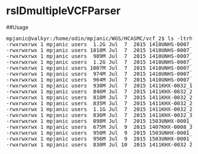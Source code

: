 # rsIDmultipleVCFParser


##Usage
<pre>
mpjanic@valkyr:/home/odin/mpjanic/WGS/HCASMC/vcf_2$ ls -ltrh *SNP_INDEL.vcf
-rwxrwxrwx 1 mpjanic users  1.2G Jul  7  2015 1410UNHS-0007_1848_1_SNP_INDEL.vcf
-rwxrwxrwx 1 mpjanic users 1018M Jul  7  2015 1410UNHS-0007_2102_SNP_INDEL.vcf
-rwxrwxrwx 1 mpjanic users  989M Jul  7  2015 1410UNHS-0007_2228_1_SNP_INDEL.vcf
-rwxrwxrwx 1 mpjanic users  1.2G Jul  7  2015 1410UNHS-0007_2305_3_SNP_INDEL.vcf
-rwxrwxrwx 1 mpjanic users 1007M Jul  7  2015 1410UNHS-0007_2435_5_SNP_INDEL.vcf
-rwxrwxrwx 1 mpjanic users  974M Jul  7  2015 1410UNHS-0007_2999_1_SNP_INDEL.vcf
-rwxrwxrwx 1 mpjanic users  964M Jul  7  2015 1410UNHS-0007_3003_5_SNP_INDEL.vcf
-rwxrwxrwx 1 mpjanic users  930M Jul  7  2015 1411KHX-0032_1522-2_SNP_INDEL.vcf
-rwxrwxrwx 1 mpjanic users  846M Jul  7  2015 1411KHX-0032_2105-6P_SNP_INDEL.vcf
-rwxrwxrwx 1 mpjanic users  818M Jul  7  2015 1411KHX-0032_2139-1_SNP_INDEL.vcf
-rwxrwxrwx 1 mpjanic users  835M Jul  7  2015 1411KHX-0032_2463-4_SNP_INDEL.vcf
-rwxrwxrwx 1 mpjanic users  1.1G Jul  7  2015 1411KHX-0032_24635-1P_SNP_INDEL.vcf
-rwxrwxrwx 1 mpjanic users  836M Jul  7  2015 1411KHX-0032_317155-2_SNP_INDEL.vcf
-rwxrwxrwx 1 mpjanic users  898M Jul  7  2015 1503UNHX-0001_2989_3_SNP_INDEL.vcf
-rwxrwxrwx 1 mpjanic users  675M Jul  9  2015 1407KHX-0008_3101801-2-3_SNP_INDEL.vcf
-rwxrwxrwx 1 mpjanic users  950M Jul  9  2015 1503UNHX-0001_1060602_4_SNP_INDEL.vcf
-rwxrwxrwx 1 mpjanic users  956M Jul  9  2015 1503UNHX-0001_1596_5p_SNP_INDEL.vcf
-rwxrwxrwx 1 mpjanic users  830M Jul 10  2015 1411KHX-0032_2135-5_SNP_INDEL.vcf
</pre>
